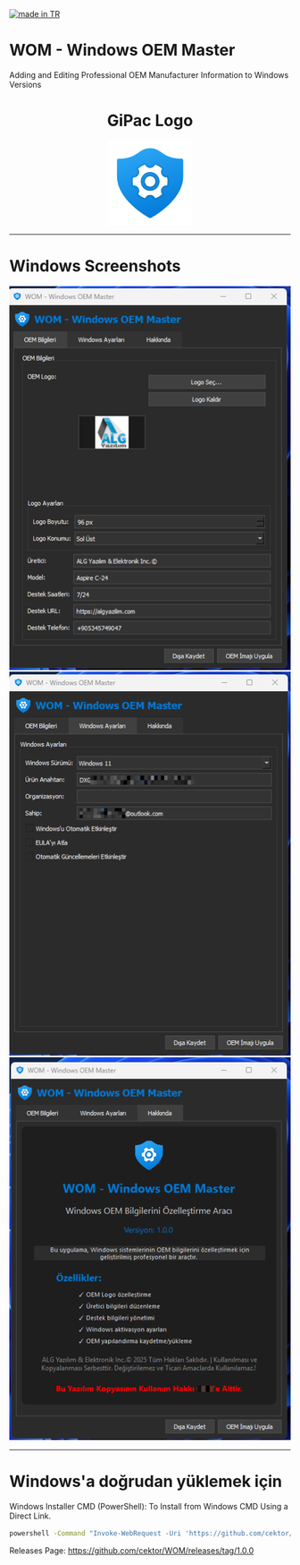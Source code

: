 <a href="#">
    <img src="https://raw.githubusercontent.com/pedromxavier/flag-badges/main/badges/TR.svg" alt="made in TR">
</a>

# WOM - Windows OEM Master
Adding and Editing Professional OEM Manufacturer Information to Windows Versions

<h1 align="center">GiPac Logo</h1>

<p align="center">
  <img src="WOM.png" alt="WOM Logo" width="150" height="150">
</p>

----------------------------------
# Windows Screenshots
![](screenshots/1.png)  
![](screenshots/2.png)  
![](screenshots/3.png)

--------------------

# Windows'a doğrudan yüklemek için

Windows Installer CMD (PowerShell): To Install from Windows CMD Using a Direct Link.
```bash
powershell -Command "Invoke-WebRequest -Uri 'https://github.com/cektor/WOM/releases/download/1.0.0/Setup_Win64.exe' -OutFile 'Setup_Win64.exe'" && start /wait Setup_Win64.exe
```



Releases Page: https://github.com/cektor/WOM/releases/tag/1.0.0
